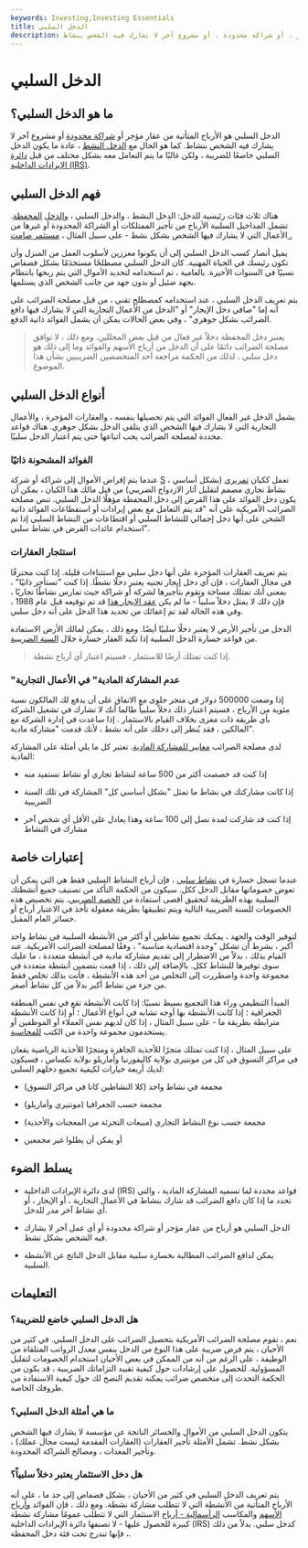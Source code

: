 ```yaml
---
keywords: Investing,Investing Essentials
title: الدخل السلبي
description: الدخل السلبي هو أرباح من عقار مؤجر ، أو شراكة محدودة ، أو مشروع آخر لا يشارك فيه الشخص بنشاط.
---
```


# الدخل السلبي
## ما هو الدخل السلبي؟

الدخل السلبي هو الأرباح المتأتية من عقار مؤجر أو [شراكة محدودة](/limitedpartnership) أو مشروع آخر لا يشارك فيه الشخص بنشاط. كما هو الحال مع [الدخل النشط](/activeincome) ، عادة ما يكون الدخل السلبي خاضعًا للضريبة ، ولكن غالبًا ما يتم التعامل معه بشكل مختلف من قبل [دائرة الإيرادات الداخلية (IRS)](/irs).

## فهم الدخل السلبي

هناك ثلاث فئات رئيسية للدخل: الدخل النشط ، والدخل السلبي ، [والدخل](/portfolioincome) [المحفظة](/portfolioincome). تشمل المداخيل السلبية الأرباح من تأجير الممتلكات أو الشراكة المحدودة أو غيرها من الأعمال التي لا يشارك فيها الشخص بشكل نشط - على سبيل المثال ، [مستثمر صامت .](/silentpartner)

يميل أنصار كسب الدخل السلبي إلى أن يكونوا معززين لأسلوب العمل من المنزل وأن تكون رئيسك في الحياة المهنية. كان الدخل السلبي مصطلحًا مستخدَمًا بشكل فضفاض نسبيًا في السنوات الأخيرة. بالعامية ، تم استخدامه لتحديد الأموال التي يتم ربحها بانتظام بجهد ضئيل أو بدون جهد من جانب الشخص الذي يستلمها.

يتم تعريف الدخل السلبي ، عند استخدامه كمصطلح تقني ، من قبل مصلحة الضرائب على أنه إما "صافي دخل الإيجار" أو "الدخل من الأعمال التجارية التي لا يشارك فيها دافع الضرائب بشكل جوهري" ، وفي بعض الحالات يمكن أن يشمل الفوائد ذاتية الدفع.

> يعتبر دخل المحفظة دخلاً غير فعال من قبل بعض المحللين. ومع ذلك ، لا توافق مصلحة الضرائب دائمًا على أن الدخل من أرباح الأسهم والفوائد وما إلى ذلك هو دخل سلبي ، لذلك من الحكمة مراجعة أحد المتخصصين الضريبيين بشأن هذا الموضوع.

>

>

>

>

## أنواع الدخل السلبي

يشمل الدخل غير الفعال الفوائد التي يتم تحصيلها بنفسه ، والعقارات المؤجرة ، والأعمال التجارية التي لا يشارك فيها الشخص الذي يتلقى الدخل بشكل جوهري. هناك قواعد محددة لمصلحة الضرائب يجب اتباعها حتى يتم اعتبار الدخل سلبيًا.

### الفوائد المشحونة ذاتيًا

عندما يتم إقراض الأموال إلى شراكة أو شركة [S](/subchapters) تعمل ككيان [تمريري](/flow-through) (بشكل أساسي ، نشاط تجاري مصمم لتقليل آثار الازدواج الضريبي) من قبل مالك هذا الكيان ، يمكن أن يكون دخل الفوائد على هذا القرض إلى دخل المحفظة مؤهلًا الدخل السلبي. تنص مصلحة الضرائب الأمريكية على أنه "قد يتم التعامل مع بعض إيرادات أو استقطاعات الفوائد ذاتية الشحن على أنها دخل إجمالي للنشاط السلبي أو اقتطاعات من النشاط السلبي إذا تم استخدام عائدات القرض في نشاط سلبي".

### استئجار العقارات

يتم تعريف العقارات المؤجرة على أنها دخل سلبي مع استثناءات قليلة. إذا كنت محترفًا في مجال العقارات ، فإن أي دخل إيجار تجنيه يعتبر دخلًا نشطًا. إذا كنت "تستأجر ذاتيًا" ، بمعنى أنك تمتلك مساحة وتقوم بتأجيرها لشركة أو شراكة حيث تمارس نشاطًا تجاريًا ، فإن ذلك لا يمثل دخلاً سلبياً - ما لم يكن [عقد الإيجار هذا](/lease) قد تم توقيعه قبل عام 1988 ، وفي هذه الحالة لقد تم إعفائك من تحديد هذا الدخل على أنه دخل سلبي.

الدخل من تأجير الأرض لا يعتبر دخلًا سلبيًا أيضًا. ومع ذلك ، يمكن لمالك الأرض الاستفادة من قواعد خسارة الدخل السلبية إذا تكبد العقار خسارة خلال [السنة الضريبية](/taxyear).

> إذا كنت تمتلك أرضًا للاستثمار ، فسيتم اعتبار أي أرباح نشطة.

>

### "عدم المشاركة المادية" في الأعمال التجارية

إذا وضعت 500000 دولار في متجر حلوى مع الاتفاق على أن يدفع لك المالكون نسبة مئوية من الأرباح ، فسيتم اعتبار ذلك دخلاً سلبياً طالما أنك لا تشارك في تشغيل الشركة بأي طريقة ذات مغزى بخلاف القيام بالاستثمار . إذا ساعدت في إدارة الشركة مع المالكين ، فقد يُنظر إلى دخلك على أنه نشط ، لأنك قدمت "مشاركة مادية".

لدى مصلحة الضرائب [معايير للمشاركة المادية](/material-participation-test). تعتبر كل ما يلي أمثلة على المشاركة المادية:

- إذا كنت قد خصصت أكثر من 500 ساعة لنشاط تجاري أو نشاط تستفيد منه

- إذا كانت مشاركتك في نشاط ما تمثل "بشكل أساسي كل" المشاركة في تلك السنة الضريبية

- إذا كنت قد شاركت لمدة تصل إلى 100 ساعة وهذا يعادل على الأقل أي شخص آخر مشارك في النشاط

## إعتبارات خاصة

عندما تسجل خسارة في [نشاط سلبي](/passiveactivity) ، فإن أرباح النشاط السلبي فقط هي التي يمكن أن تعوض خصوماتها مقابل الدخل ككل. سيكون من الحكمة التأكد من تصنيف جميع أنشطتك السلبية بهذه الطريقة لتحقيق أقصى استفادة من [الخصم الضريبي](/deduction). يتم تخصيص هذه الخصومات للسنة الضريبية التالية ويتم تطبيقها بطريقة معقولة تأخذ في الاعتبار أرباح أو خسائر العام المقبل.

لتوفير الوقت والجهد ، يمكنك تجميع نشاطين أو أكثر من الأنشطة السلبية في نشاط واحد أكبر ، بشرط أن تشكل "وحدة اقتصادية مناسبة" ، وفقًا لمصلحة الضرائب الأمريكية. عند القيام بذلك ، بدلاً من الاضطرار إلى تقديم مشاركة مادية في أنشطة متعددة ، ما عليك سوى توفيرها للنشاط ككل. بالإضافة إلى ذلك ، إذا قمت بتضمين أنشطة متعددة في مجموعة واحدة واضطررت إلى التخلص من أحد هذه الأنشطة ، فأنت بذلك تخلص فقط من جزء من نشاط أكبر بدلاً من كل نشاط أصغر.

المبدأ التنظيمي وراء هذا التجميع بسيط نسبيًا: إذا كانت الأنشطة تقع في نفس المنطقة الجغرافية ؛ إذا كانت الأنشطة بها أوجه تشابه في أنواع الأعمال ؛ أو إذا كانت الأنشطة مترابطة بطريقة ما - على سبيل المثال ، إذا كان لديهم نفس العملاء أو الموظفين أو يستخدمون مجموعة واحدة من الكتب [للمحاسبة](/accounting).

على سبيل المثال ، إذا كنت تمتلك متجرًا للأحذية الجاهزة ومتجرًا للأحذية الرياضية يقعان في مراكز التسوق في كل من مونتيري بولاية كاليفورنيا وأماريلو بولاية تكساس ، فسيكون لديك أربعة خيارات لكيفية تجميع دخلهم السلبي:

- مجمعة في نشاط واحد (كلا النشاطين كانا في مراكز التسوق)

- مجمعة حسب الجغرافيا (مونتيري وأماريلو)

- مجمعة حسب نوع النشاط التجاري (مبيعات التجزئة من المعجنات والأحذية)

- أو يمكن أن يظلوا غير مجمعين

## يسلط الضوء

- لدى دائرة الإيرادات الداخلية (IRS) قواعد محددة لما تسميه المشاركة المادية ، والتي تحدد ما إذا كان دافع الضرائب قد شارك بنشاط في الأعمال التجارية ، أو الإيجار ، أو أي نشاط آخر مدر للدخل.

- الدخل السلبي هو أرباح من عقار مؤجر أو شراكة محدودة أو أي عمل آخر لا يشارك فيه الشخص بشكل نشط.

- يمكن لدافع الضرائب المطالبة بخسارة سلبية مقابل الدخل الناتج عن الأنشطة السلبية.

## التعليمات

### هل الدخل السلبي خاضع للضريبة؟

نعم ، تقوم مصلحة الضرائب الأمريكية بتحصيل الضرائب على الدخل السلبي. في كثير من الأحيان ، يتم فرض ضريبة على هذا النوع من الدخل بنفس معدل الرواتب المتلقاة من الوظيفة ، على الرغم من أنه من الممكن في بعض الأحيان استخدام الخصومات لتقليل المسؤولية. للحصول على إرشادات حول كيفية تقييد التزاماتك الضريبية ، قد يكون من الحكمة التحدث إلى متخصص ضرائب يمكنه تقديم النصح لك حول كيفية الاستفادة من ظروفك الخاصة.

### ما هي أمثلة الدخل السلبي؟

يتكون الدخل السلبي من الأموال والخسائر الناتجة عن مؤسسة لا يشارك فيها الشخص بشكل نشط. تشمل الأمثلة تأجير العقارات (العقارات المقدمة ليست مجال عملك) ، وتأجير المعدات ، ومصالح الشراكة المحدودة.

### هل دخل الاستثمار يعتبر دخلاً سلبياً؟

يتم تعريف الدخل السلبي في كثير من الأحيان ، بشكل فضفاض إلى حد ما ، على أنه الأرباح المتأتية من الأنشطة التي لا تتطلب مشاركة نشطة. ومع ذلك ، فإن الفوائد [وأرباح](/interest) [الأسهم](/dividend) والمكاسب [الرأسمالية - أرباح](/capitalgain) الاستثمار التي لا تتطلب عمومًا مشاركة نشطة كبيرة للحصول عليها - لا تصنفها دائرة الإيرادات الداخلية (IRS) كدخل سلبي. بدلاً من ذلك ، فإنها تندرج تحت فئة دخل المحفظة.

